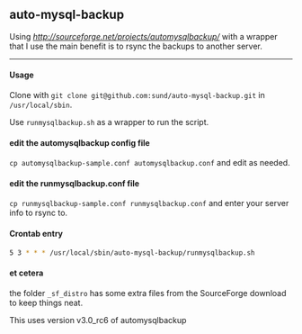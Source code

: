## auto-mysql-backup

Using _http://sourceforge.net/projects/automysqlbackup/_ with a wrapper that I use the main benefit is to rsync the backups to another server.

---

#### Usage

Clone with ```git clone git@github.com:sund/auto-mysql-backup.git``` in ```/usr/local/sbin```.

Use ```runmysqlbackup.sh``` as a wrapper to run the script.

#### edit the automysqlbackup config file

```cp automysqlbackup-sample.conf automysqlbackup.conf``` and edit as needed.

#### edit the runmysqlbackup.conf file

```cp runmysqlbackup-sample.conf runmysqlbackup.conf``` and enter your server info to rsync to.

#### Crontab entry

```bash
5 3 * * * /usr/local/sbin/auto-mysql-backup/runmysqlbackup.sh
```

#### et cetera

the folder ```_sf_distro``` has some extra files from the SourceForge download to keep things neat.

This uses version v3.0_rc6 of automysqlbackup